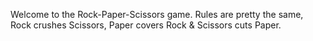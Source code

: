 Welcome to the Rock-Paper-Scissors game.
Rules are pretty the same, Rock crushes Scissors, Paper covers Rock & Scissors cuts Paper.
